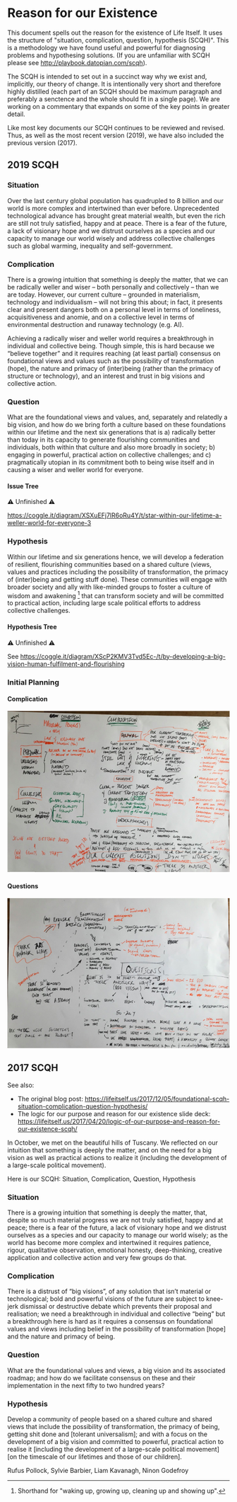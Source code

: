# Reason for our Existence

This document spells out the reason for the existence of Life Itself. It uses the structure of "situation, complication, question, hypothesis (SCQH)". This is a methodology we have found useful and powerful for diagnosing problems and hypothesing solutions. (If you are unfamiliar with SCQH please see http://playbook.datopian.com/scqh).

The SCQH is intended to set out in a succinct way why we exist and, implicitly, our theory of change. It is intentionally very short and therefore highly distilled (each part of an SCQH should be maximum paragraph and preferably a senctence and the whole should fit in a single page). We are working on a commentary that expands on some of the key points in greater detail.

Like most key documents our SCQH continues to be reviewed and revised. Thus, as well as the most recent version (2019), we have also included the previous version (2017).

## 2019 SCQH

### Situation 

Over the last century global population has quadrupled to 8 billion and our world is more complex and intertwined than ever before. Unprecedented technological advance has brought great material wealth, but even the rich are still not truly satisfied, happy and at peace. There is a fear of the future, a lack of visionary hope and we distrust ourselves as a species and our capacity to manage our world wisely and address collective challenges such as global warming, inequality and self-government.

### Complication

There is a growing intuition that something is deeply the matter, that we can be radically weller and wiser – both personally and collectively – than we are today. However, our current culture – grounded in materialism, technology and individualism – will not bring this  about; in fact, it presents clear and present dangers both on a personal level in terms of loneliness, acquisitiveness and anomie, and on a collective level in terms of environmental destruction and runaway technology (e.g. AI).

Achieving a radically wiser and weller world requires a breakthrough in individual and collective being. Though simple, this is hard because we “believe together” and it requires reaching (at least partial) consensus on foundational views and values such as the possibility of transformation (hope), the nature and primacy of (inter)being (rather than the primacy of structure or technology), and an interest and trust in big visions and collective action.

### Question 

What are the foundational views and values, and, separately and relatedly a big vision, and how do we bring forth a culture based on these foundations within our lifetime and the next six generations that is a) radically better than today in its capacity to generate flourishing communities and individuals, both within that culture and also more broadly in society; b) engaging in powerful, practical action on collective challenges; and c) pragmatically utopian in its commitment both to being wise itself and in causing a wiser and weller world for everyone.

#### Issue Tree

⚠️ Unfinished ⚠️

https://coggle.it/diagram/XSXuEFj7lR6oRu4Y/t/star-within-our-lifetime-a-weller-world-for-everyone-3

### Hypothesis

Within our lifetime and six generations hence, we will develop a federation of resilient, flourishing communities based on a shared culture (views, values and practices including the possibility of transformation, the primacy of (inter)being and getting stuff done). These communities will engage with broader society and ally with like-minded groups to foster a culture of wisdom and awakening [^1] that can transform society and will be committed to practical action, including large scale political efforts to address collective challenges.

[^1]: Shorthand for "waking up, growing up, cleaning up and showing up".

#### Hypothesis Tree

⚠️ Unfinished ⚠️

See https://coggle.it/diagram/XScP2KMV3Tvd5Ec-/t/by-developing-a-big-vision-human-fulfilment-and-flourishing

### Initial Planning

#### Complication

<img src="./Complication.png">

#### Questions

<img src="./Questions.png">

## 2017 SCQH

See also:

* The original blog post: https://lifeitself.us/2017/12/05/foundational-scqh-situation-complication-question-hypothesis/
* The logic for our purpose and reason for our existence slide deck: https://lifeitself.us/2017/04/20/logic-of-our-purpose-and-reason-for-our-existence-scqh/

In October, we met on the beautiful hills of Tuscany. We reflected on our intuition that something is deeply the matter, and on the need for a big vision as well as practical actions to realize it (including the development of a large-scale political movement).

Here is our SCQH: Situation, Complication, Question, Hypothesis

### Situation

There is a growing intuition that something is deeply the matter, that, despite so much material progress we are not truly satisfied, happy and at peace; there is a fear of the future, a lack of visionary hope and we distrust ourselves as a species and our capacity to manage our world wisely; as the world has become more complex and intertwined it requires patience, rigour, qualitative observation, emotional honesty, deep-thinking, creative application and collective action and very few groups do that.

### Complication

There is a distrust of “big visions”, of any solution that isn’t material or technological; bold and powerful visions of the future are subject to knee-jerk dismissal or destructive debate which prevents their proposal and realisation; we need a breakthrough in individual and collective “being” but a breakthrough here is hard as it requires a consensus on foundational values and views including belief in the possibility of transformation [hope] and the nature and primacy of being.

### Question

What are the foundational values and views, a big vision and its associated roadmap; and how do we facilitate consensus on these and their implementation in the next fifty to two hundred years?

### Hypothesis

Develop a community of people based on a shared culture and shared views that include the possibility of transformation, the primacy of being, getting shit done and [tolerant universalism]; and with a focus on the development of a big vision and committed to powerful, practical action to realise it [including the development of a large-scale political movement] [on the timescale of our lifetimes and those of our children].

Rufus Pollock, Sylvie Barbier, Liam Kavanagh, Ninon Godefroy
